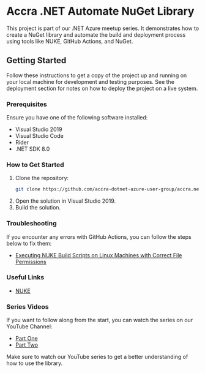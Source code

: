
# Accra .NET Automate NuGet Library

This project is part of our .NET Azure meetup series. It demonstrates how to create a NuGet library and automate the build and deployment process using tools like NUKE, GitHub Actions, and NuGet.

## Getting Started

Follow these instructions to get a copy of the project up and running on your local machine for development and testing purposes. See the deployment section for notes on how to deploy the project on a live system.

### Prerequisites

Ensure you have one of the following software installed:

- Visual Studio 2019
- Visual Studio Code
- Rider
- .NET SDK 8.0

### How to Get Started

1. Clone the repository:
   ```sh
   git clone https://github.com/accra-dotnet-azure-user-group/accra.net.automate.nuget.library/tree/master
   ```
2. Open the solution in Visual Studio 2019.
3. Build the solution.

### Troubleshooting

If you encounter any errors with GitHub Actions, you can follow the steps below to fix them:

- [Executing NUKE Build Scripts on Linux Machines with Correct File Permissions](https://blog.dangl.me/archive/executing-nuke-build-scripts-on-linux-machines-with-correct-file-permissions/)

### Useful Links

- [NUKE](https://nuke.build/)

### Series Videos

If you want to follow along from the start, you can watch the series on our YouTube Channel:

- [Part One](https://www.youtube.com/watch?v=OO1jsckbhkw&t=1228s)
- [Part Two](#)

Make sure to watch our YouTube series to get a better understanding of how to use the library.

